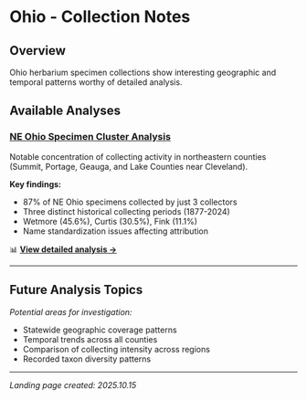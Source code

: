 # Ohio - Collection Notes

## Overview

Ohio herbarium specimen collections show interesting geographic and temporal patterns worthy of detailed analysis.

## Available Analyses

### [NE Ohio Specimen Cluster Analysis](OH_NE_Ohio_specimen_cluster.md)

Notable concentration of collecting activity in northeastern counties (Summit, Portage, Geauga, and Lake Counties near Cleveland).

**Key findings:**
- 87% of NE Ohio specimens collected by just 3 collectors
- Three distinct historical collecting periods (1877-2024)
- Wetmore (45.6%), Curtis (30.5%), Fink (11.1%)
- Name standardization issues affecting attribution

📊 **[View detailed analysis →](OH_NE_Ohio_specimen_cluster.md)**

---

## Future Analysis Topics

*Potential areas for investigation:*
- Statewide geographic coverage patterns
- Temporal trends across all counties
- Comparison of collecting intensity across regions
- Recorded taxon diversity patterns

---

*Landing page created: 2025.10.15*
